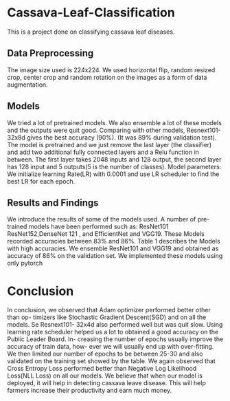 # Cassava-Leaf-Classification
This is a project done on classifying cassava leaf diseases.


## Data Preprocessing

The image size used is 224x224. We used horizontal flip, random resized crop,
center crop and random rotation on the images as a form of data augmentation.


## Models

We tried a lot of pretrained models. We also ensemble a lot of these models and
the outputs were quit good.
Comparing with other models, Resnext101-32x8d gives the best accuracy
(90%). (It was 89% during validation test). The model is pretrained and we just remove the last layer
(the classifier) and add two additional fully connected layers and a Relu function
in between. The first layer takes 2048 inputs and 128 output, the second layer
has 128 input and 5 outputs(5 is the number of classes). Model parameters: We
initialize learning Rate(LR) with 0.0001 and use LR scheduler to find the best
LR for each epoch.

## Results and Findings

 We introduce the results of some of the models used. A number
of pre-trained models have been performed such as: ResNet101 ResNet152,DenseNet 121 , and EfficientNet and VGG19. These Models recorded accuracies
between 83% and 86%. Table 1 describes the Models with high accuracies.
We ensemble ResNet101 and VGG19 and obtained as accuracy of 86% on the
validation set. We implemented these models using only pytorch

# Conclusion

In conclusion, we observed that Adam optimizer performed better other than op-
timizers like Stochastic Gradient Descent(SGD) and on all the models. Se Resnext101-
32x4d also performed well but was quit slow. Using learning rate scheduler
helped us a lot to obtained a good accuracy on the Public Leader Board. In-
creasing the number of epochs usually improve the accuracy of train data, how-
ever we will usually end up with over-fitting. We then limited our number of
epochs to be between 25-30 and also validated on the training set showed by
the table. We again observed that Cross Entropy Loss performed better than
Negative Log Likelihood Loss(NLL Loss) on all our models.
We believe that when our model is deployed, it will help in detecting cassava
leave disease. This will help farmers increase their productivity and earn much
money.
